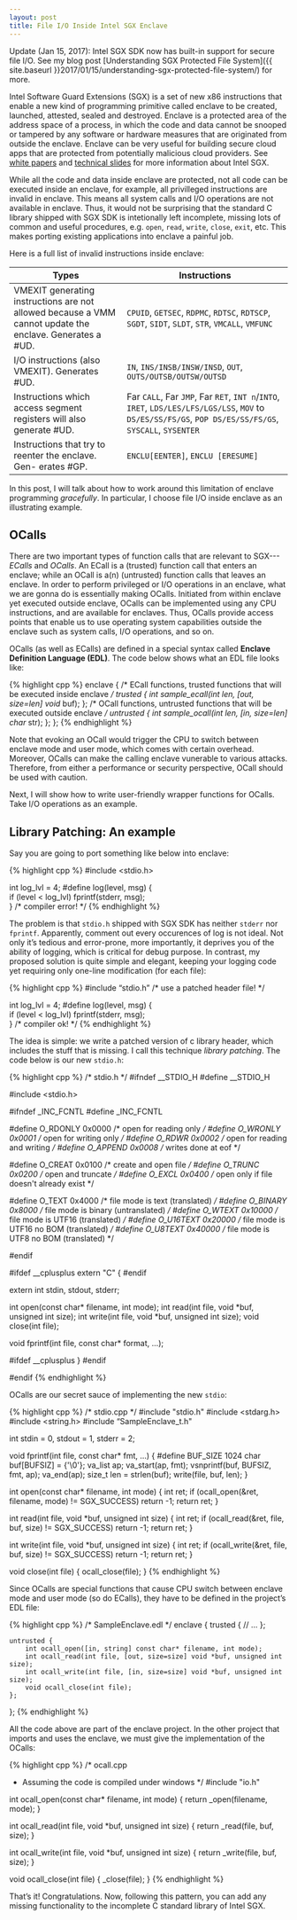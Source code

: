 ```yaml
---
layout: post
title: File I/O Inside Intel SGX Enclave
---
```


Update (Jan 15, 2017): Intel SGX SDK now has built-in support for secure file 
I/O. See my blog post [Understanding SGX Protected File System]({{ site.baseurl 
}}2017/01/15/understanding-sgx-protected-file-system/) for more.

Intel Software Guard Extensions (SGX) is a set of new x86 instructions that 
enable a new kind of programming primitive called enclave to be created, 
launched, attested, sealed and destroyed. Enclave is a protected area of the 
address space of a process, in which the code and data cannot be snooped or 
tampered by any software or hardware measures that are originated from outside 
the enclave. Enclave can be very useful for building secure cloud apps that 
are protected from potentially malicious cloud providers. 
See [white papers](https://software.intel.com/sites/default/files/managed/d5/e7/Intel-SGX-SDK-Users-Guide-for-Windows-OS.pdf)
and [technical slides](https://software.intel.com/sites/default/files/332680-001.pdf) 
for more information about Intel SGX.

While all the code and data inside enclave are protected, not all code can be
executed inside an enclave, for example, all privilleged instructions are 
invalid in enclave. This means all system calls and I/O operations are 
not available in enclave. Thus, it would not be surprising that the 
standard C library shipped with SGX SDK is intetionally left incomplete, 
missing lots of common and useful procedures, e.g. `open`, `read`, `write`, 
`close`, `exit`, etc. This makes porting existing applications into enclave 
a painful job.

Here is a full list of invalid instructions inside enclave:

| Types | Instructions |
| --- | --- |
| VMEXIT generating instructions are not allowed because a VMM cannot update the enclave. Generates a #UD. | `CPUID`, `GETSEC`, `RDPMC`, `RDTSC`, `RDTSCP`, `SGDT`, `SIDT`, `SLDT`, `STR`, `VMCALL`, `VMFUNC` |
| I/O instructions (also VMEXIT). Generates #UD. | `IN`, `INS/INSB/INSW/INSD`, `OUT`, `OUTS/OUTSB/OUTSW/OUTSD` |
| Instructions which access segment registers will also generate #UD. | Far `CALL`, Far `JMP`, Far `RET`, `INT n`/`INTO`, `IRET`, `LDS/LES/LFS/LGS/LSS`, `MOV` to `DS/ES/SS/FS/GS`, `POP DS/ES/SS/FS/GS`, `SYSCALL`, `SYSENTER` |
|Instructions that try to reenter the enclave. Gen- erates #GP. | `ENCLU[EENTER]`, `ENCLU [ERESUME]` |

In this post, I will talk about how to work around this limitation of enclave 
programming *gracefully*. In particular, I choose file I/O inside enclave as an 
illustrating example.

## OCalls

There are two important types of function calls that are relevant to SGX--- 
*ECalls* and *OCalls*. An ECall is a (trusted) function call that enters an 
enclave; while an OCall is a(n) (untrusted) function calls that leaves an 
enclave. In order to perform privileged or I/O operations in an enclave, what 
we are gonna do is essentially making OCalls. Initiated from within enclave 
yet executed outside enclave, OCalls can be implemented using any CPU 
instructions, and are available for enclaves. Thus, OCalls provide access 
points that enable us to use operating system capabilities outside the 
enclave such as system calls, I/O operations, and so on.

OCalls (as well as ECalls) are defined in a special syntax called **Enclave 
Definition Language (EDL)**. The code below shows what an EDL file looks like:

{% highlight cpp %}
enclave {
     /* ECall functions, trusted functions that will be executed inside enclave */
     trusted {
          int sample_ecall(int len, [out, size=len] void* buf);
     };
     /* OCall functions, untrusted functions that will be executed outside enclave */
     untrusted {
          int sample_ocall(int len, [in, size=len] char* str);
     };
};
{% endhighlight %}

Note that evoking an OCall would trigger the CPU to switch between enclave 
mode and user mode, which comes with certain overhead. Moreover, OCalls can 
make the calling enclave vunerable to various attacks. Therefore, from either 
a performance or security perspective, OCall should be used with caution.

Next, I will show how to write user-friendly wrapper functions for OCalls. 
Take I/O operations as an example.

## Library Patching: An example

Say you are going to port something like below into enclave:

{% highlight cpp %}
#include <stdio.h>

int log_lvl = 4;
#define log(level, msg) {                       \
    if (level < log_lvl) fprintf(stderr, msg);  \
} /* compiler error! */
{% endhighlight %}

The problem is that `stdio.h` shipped with SGX SDK has neither `stderr` nor 
`fprintf`. Apparently, comment out every occurences of log is not ideal. 
Not only it’s tedious and error-prone, more importantly, it deprives you of 
the ability of logging, which is critical for debug purpose. In contrast, 
my proposed solution is quite simple and elegant, keeping your logging code 
yet requiring only one-line modification (for each file):

{% highlight cpp %}
#include “stdio.h” /* use a patched header file! */

int log_lvl = 4;
#define log(level, msg) {                       \
    if (level < log_lvl) fprintf(stderr, msg);  \
} /* compiler ok! */
{% endhighlight %}

The idea is simple: we write a patched version of c library header, which 
includes the stuff that is missing. I call this technique *library patching*. 
The code below is our new `stdio.h`:

{% highlight cpp %}
/* stdio.h */
#ifndef __STDIO_H
#define __STDIO_H

#include <stdio.h>

#ifndef _INC_FCNTL
#define _INC_FCNTL

#define O_RDONLY       0x0000  /* open for reading only */
#define O_WRONLY       0x0001  /* open for writing only */
#define O_RDWR         0x0002  /* open for reading and writing */
#define O_APPEND       0x0008  /* writes done at eof */

#define O_CREAT        0x0100  /* create and open file */
#define O_TRUNC        0x0200  /* open and truncate */
#define O_EXCL         0x0400  /* open only if file doesn't already exist */

#define O_TEXT         0x4000  /* file mode is text (translated) */
#define O_BINARY       0x8000  /* file mode is binary (untranslated) */
#define O_WTEXT        0x10000 /* file mode is UTF16 (translated) */
#define O_U16TEXT      0x20000 /* file mode is UTF16 no BOM (translated) */
#define O_U8TEXT       0x40000 /* file mode is UTF8  no BOM (translated) */

#endif

#ifdef __cplusplus
extern "C" {
#endif

extern int stdin, stdout, stderr;

int open(const char* filename, int mode);
int read(int file, void *buf, unsigned int size);
int write(int file, void *buf, unsigned int size);
void close(int file);

void fprintf(int file, const char* format, ...);

#ifdef __cplusplus
}
#endif

#endif
{% endhighlight %}

OCalls are our secret sauce of implementing the new `stdio`:

{% highlight cpp %}
/* stdio.cpp */
#include "stdio.h"
#include <stdarg.h>
#include <string.h>
#include “SampleEnclave_t.h"

int stdin = 0, stdout = 1, stderr = 2;

void fprintf(int file, const char* fmt, ...) {
#define BUF_SIZE 1024
    char buf[BUFSIZ] = {'\0'};
    va_list ap;
    va_start(ap, fmt);
    vsnprintf(buf, BUFSIZ, fmt, ap);
    va_end(ap);
    size_t len = strlen(buf);
    write(file, buf, len);
}

int open(const char* filename, int mode) {
    int ret;
    if (ocall_open(&ret, filename, mode) != SGX_SUCCESS) return -1;
    return ret;
}

int read(int file, void *buf, unsigned int size) {
    int ret;
    if (ocall_read(&ret, file, buf, size) != SGX_SUCCESS) return -1;
    return ret;
}

int write(int file, void *buf, unsigned int size) {
    int ret;
    if (ocall_write(&ret, file, buf, size) != SGX_SUCCESS) return -1;
    return ret;
}

void close(int file) {
    ocall_close(file);
}
{% endhighlight %}

Since OCalls are special functions that cause CPU switch between enclave mode 
and user mode (so do ECalls), they have to be defined in the project’s EDL file:

{% highlight cpp %}
/* SampleEnclave.edl */
enclave {
    trusted {
        // ...
    };

    untrusted {
        int ocall_open([in, string] const char* filename, int mode);
        int ocall_read(int file, [out, size=size] void *buf, unsigned int size);
        int ocall_write(int file, [in, size=size] void *buf, unsigned int size);
        void ocall_close(int file);
    };
};
{% endhighlight %}

All the code above are part of the enclave project. In the other project that 
imports and uses the enclave,  we must give the implementation of the OCalls:

{% highlight cpp %}
/* ocall.cpp
 * Assuming the code is compiled under windows
 */
#include "io.h"

int ocall_open(const char* filename, int mode) {
    return _open(filename, mode);
}

int ocall_read(int file, void *buf, unsigned int size) {
    return _read(file, buf, size);
}

int ocall_write(int file, void *buf, unsigned int size) {
    return _write(file, buf, size);
}

void ocall_close(int file) {
    _close(file);
}
{% endhighlight %}

That’s it! Congratulations. Now, following this pattern, you can add any missing 
functionality to the incomplete C standard library of Intel SGX.
